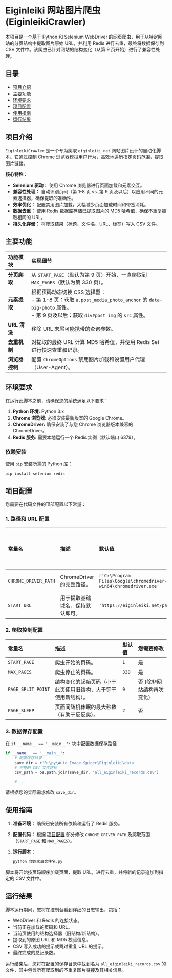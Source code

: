 
# Eiginleiki 网站图片爬虫 (EiginleikiCrawler)

本项目是一个基于 Python 和 Selenium WebDriver 的网页爬虫，用于从特定网站的分页结构中提取图片原始 URL，并利用 Redis 进行去重，最终将数据保存到 CSV 文件中。该爬虫已针对网站的结构变化（从第 9 页开始）进行了兼容性处理。

## 目录

  * [项目介绍](https://www.google.com/search?q=%23%E9%A1%B9%E7%9B%AE%E4%BB%8B%E7%BB%8D)
  * [主要功能](https://www.google.com/search?q=%23%E4%B8%BB%E8%A6%81%E5%8A%9F%E8%83%BD)
  * [环境要求](https://www.google.com/search?q=%23%E7%8E%AF%E5%A2%83%E8%A6%81%E6%B1%82)
  * [项目配置](https://www.google.com/search?q=%23%E9%A1%B9%E7%9B%AE%E9%85%8D%E7%BD%AE)
  * [使用指南](https://www.google.com/search?q=%23%E4%BD%BF%E7%94%A8%E6%8C%87%E5%8D%97)
  * [运行结果](https://www.google.com/search?q=%23%E8%BF%90%E8%A1%8C%E7%BB%93%E6%9E%9C)

## 项目介绍

`EiginleikiCrawler` 是一个专为爬取 `eiginleiki.net` 网站图片设计的自动化脚本。它通过控制 Chrome 浏览器模拟用户行为，高效地遍历指定页码范围，提取图片链接。

**核心特性：**

  * **Selenium 驱动：** 使用 Chrome 浏览器进行页面加载和元素交互。
  * **兼容性处理：** 自动识别页码（第 1-8 页 vs. 第 9 页及以后）以应用不同的元素选择器，确保提取的准确性。
  * **效率优化：** 配置禁用图片加载，大幅减少页面加载时间和带宽消耗。
  * **数据去重：** 使用 Redis 数据库存储已提取图片的 MD5 哈希值，确保不重复抓取相同的 URL。
  * **持久化存储：** 将爬取结果（标题、文件名、URL、标签）写入 CSV 文件。

## 主要功能

| 功能模块 | 实现细节 |
| :--- | :--- |
| **分页爬取** | 从 `START_PAGE`（默认为第 9 页）开始，一直爬取到 `MAX_PAGES`（默认为第 330 页）。 |
| **元素提取** | 根据页码动态切换 CSS 选择器：<br> - 第 1-8 页：获取 `a.post_media_photo_anchor` 的 `data-big-photo` 属性。<br> - 第 9 页及以后：获取 `div#post img` 的 `src` 属性。 |
| **URL 清洗** | 移除 URL 末尾可能携带的查询参数。 |
| **去重机制** | 对提取的最终 URL 计算 MD5 哈希值，并使用 Redis Set 进行快速查重和记录。 |
| **浏览器控制** | 配置 `ChromeOptions` 禁用图片加载和设置用户代理（User-Agent）。 |

## 环境要求

在运行此脚本之前，请确保您的系统满足以下要求：

1.  **Python 环境:** Python 3.x
2.  **Chrome 浏览器:** 必须安装最新版本的 Google Chrome。
3.  **ChromeDriver:** 确保安装了与您 Chrome 浏览器版本兼容的 ChromeDriver。
4.  **Redis 服务:** 需要本地运行一个 Redis 实例（默认端口 6379）。

### 依赖安装

使用 `pip` 安装所需的 Python 库：

```bash
pip install selenium redis
```

## 项目配置

您需要在代码文件的顶部配置以下常量：

### 1\. 路径和 URL 配置

| 常量名 | 描述 | 默认值 | **您需要修改** |
| :--- | :--- | :--- | :--- |
| `CHROME_DRIVER_PATH` | ChromeDriver 的完整路径。 | `r'C:\Program Files\Google\chromedriver-win64\chromedriver.exe'` | **✓** (必填) |
| `START_URL` | 用于提取基础域名，保持默认即可。 | `'https://eiginleiki.net/page/1'` | 否 |

### 2\. 爬取控制配置

| 常量名 | 描述 | 默认值 | **您需要修改** |
| :--- | :--- | :--- | :--- |
| `START_PAGE` | 爬虫开始的页码。 | `1` | 是 |
| `MAX_PAGES` | 爬虫停止的页码。 | `330` | 是 |
| `PAGE_SPLIT_POINT` | 结构变化的起始页码（小于此页使用旧结构，大于等于使用新结构）。 | `9` | 否 (除非网站结构再次变化) |
| `PAGE_SLEEP` | 页面间随机休眠的最大秒数（有助于反反爬）。 | `2` | 否 |

### 3\. 数据保存配置

在 `if __name__ == '__main__':` 块中配置数据保存路径：

```python
if __name__ == '__main__':
    # 配置保存目录
    save_dir = r'R:\py\Auto_Image-Spider\Eiginleiki\data'
    # 完整的 CSV 文件路径
    csv_path = os.path.join(save_dir, 'all_eiginleiki_records.csv')
    
    # ...
```

请根据您的实际需求修改 `save_dir`。

## 使用指南

1.  **准备环境：** 确保已安装所有依赖和运行了 Redis 服务。

2.  **配置代码：** 根据 [项目配置](https://www.google.com/search?q=%23%E9%A1%B9%E7%9B%AE%E9%85%8D%E7%BD%AE) 部分修改 `CHROME_DRIVER_PATH` 及爬取范围（`START_PAGE` 和 `MAX_PAGES`）。

3.  **运行脚本：**

    ```bash
    python 你的爬虫文件名.py
    ```

脚本将开始按页码顺序加载页面，提取 URL，进行去重，并将新的记录追加到指定的 CSV 文件中。

## 运行结果

脚本运行期间，您将在控制台看到详细的日志输出，包括：

  * WebDriver 和 Redis 的连接状态。
  * 当前正在加载的页码和 URL。
  * 当前页使用的结构选择器（旧结构/新结构）。
  * 提取到的原图 URL 和 MD5 校验信息。
  * CSV 写入成功的提示或跳过重复 URL 的提示。
  * 最终完成的总记录数。

运行结束后，您将在配置的保存目录中找到名为 `all_eiginleiki_records.csv` 的文件，其中包含所有爬取到的不重复图片链接及其相关信息。